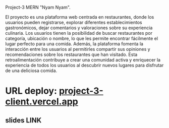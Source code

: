 Project-3 MERN  "Nyam Nyam".

 El proyecto es una plataforma web centrada en restaurantes, donde los usuarios pueden registrarse, explorar diferentes establecimientos gastronómicos, dejar comentarios y valoraciones sobre su experiencia culinaria. Los usuarios tienen la posibilidad de buscar restaurantes por categoría, ubicación o nombre, lo que les permite encontrar fácilmente el lugar perfecto para una comida. Además, la plataforma fomenta la interacción entre los usuarios al permitirles compartir sus opiniones y recomendaciones sobre los restaurantes que han visitado. Esta retroalimentación contribuye a crear una comunidad activa y enriquecer la experiencia de todos los usuarios al descubrir nuevos lugares para disfrutar de una deliciosa comida.

# URL deploy:  [project-3-client.vercel.app](https://project-3-client.vercel.app/)


## slides LINK 
